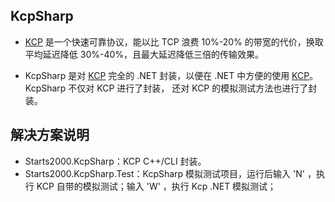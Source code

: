 ## KcpSharp ##
- [KCP](https://github.com/skywind3000/kcp "KCP") 是一个快速可靠协议，能以比 TCP 浪费 10%-20% 的带宽的代价，换取平均延迟降低  30%-40%，且最大延迟降低三倍的传输效果。

- KcpSharp 是对 [KCP](https://github.com/skywind3000/kcp "KCP") 完全的 .NET 封装，以便在 .NET 中方便的使用 [KCP](https://github.com/skywind3000/kcp "KCP")。KcpSharp 不仅对 KCP 进行了封装， 还对 KCP 的模拟测试方法也进行了封装。

## 解决方案说明 ##
- Starts2000.KcpSharp：KCP C++/CLI 封装。
- Starts2000.KcpSharp.Test：KcpSharp 模拟测试项目，运行后输入 'N' ，执行 KCP 自带的模拟测试；输入 'W' ，执行 Kcp .NET 模拟测试；